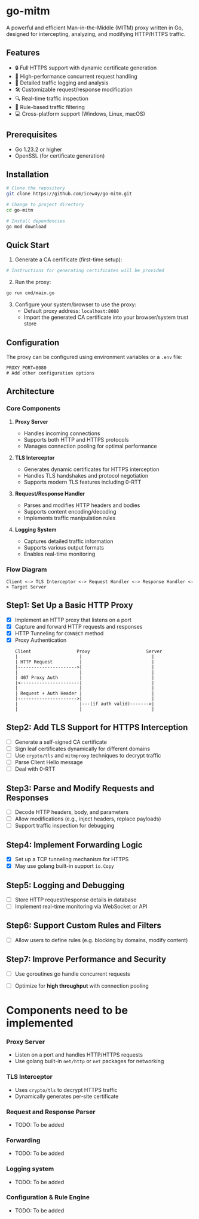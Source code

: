# go-mitm

A powerful and efficient Man-in-the-Middle (MITM) proxy written in Go, designed for intercepting, analyzing, and modifying HTTP/HTTPS traffic.

## Features

- 🔒 Full HTTPS support with dynamic certificate generation
- 🚀 High-performance concurrent request handling
- 📝 Detailed traffic logging and analysis
- 🛠 Customizable request/response modification
- 🔍 Real-time traffic inspection
- 🎯 Rule-based traffic filtering
- 💻 Cross-platform support (Windows, Linux, macOS)

## Prerequisites

- Go 1.23.2 or higher
- OpenSSL (for certificate generation)

## Installation

```bash
# Clone the repository
git clone https://github.com/icew4y/go-mitm.git

# Change to project directory
cd go-mitm

# Install dependencies
go mod download
```

## Quick Start

1. Generate a CA certificate (first-time setup):
```bash
# Instructions for generating certificates will be provided
```

2. Run the proxy:
```bash
go run cmd/main.go
```

3. Configure your system/browser to use the proxy:
   - Default proxy address: `localhost:8080`
   - Import the generated CA certificate into your browser/system trust store

## Configuration

The proxy can be configured using environment variables or a `.env` file:

```env
PROXY_PORT=8080
# Add other configuration options
```

## Architecture

### Core Components

1. **Proxy Server**
   - Handles incoming connections
   - Supports both HTTP and HTTPS protocols
   - Manages connection pooling for optimal performance

2. **TLS Interceptor**
   - Generates dynamic certificates for HTTPS interception
   - Handles TLS handshakes and protocol negotiation
   - Supports modern TLS features including 0-RTT

3. **Request/Response Handler**
   - Parses and modifies HTTP headers and bodies
   - Supports content encoding/decoding
   - Implements traffic manipulation rules

4. **Logging System**
   - Captures detailed traffic information
   - Supports various output formats
   - Enables real-time monitoring

### Flow Diagram

```
Client <-> TLS Interceptor <-> Request Handler <-> Response Handler <-> Target Server
```


## Step1: Set Up a Basic HTTP Proxy
- [x] Implement an HTTP proxy that listens on a port
- [x] Capture and forward HTTP requests and responses
- [x] HTTP Tunneling for `CONNECT` method
- [x] Proxy Authentication
  ```
  Client                 Proxy                     Server
  |                       |                          |
  | HTTP Request          |                          |
  |---------------------->|                          |
  |                       |                          |
  | 407 Proxy Auth        |                          |
  |<----------------------|                          |
  |                       |                          |
  | Request + Auth Header |                          |
  |---------------------->|                          |
  |                       |---(if auth valid)------->|
  |                       |                          |
  ```

## Step2: Add TLS Support for HTTPS Interception
- [ ] Generate a self-signed CA certificate
- [ ] Sign leaf certificates dynamically for different domains
- [ ] Use `crypto/tls` and `mitmproxy` techniques to decrypt traffic
- [ ] Parse Client Hello message
- [ ] Deal with 0-RTT

## Step3: Parse and Modify Requests and Responses
- [ ] Decode HTTP headers, body, and parameters
- [ ] Allow modifications (e.g., inject headers, replace payloads)
- [ ] Support traffic inspection for debugging

## Step4: Implement Forwarding Logic
- [x] Set up a TCP tunneling mechanism for HTTPS
- [x] May use golang built-in support `io.Copy`

## Step5: Logging and Debugging
- [ ] Store HTTP request/response details in database
- [ ] Implement real-time monitoring via WebSocket or API

## Step6: Support Custom Rules and Filters
- [ ] Allow users to define rules (e.g. blocking by domains, modify content)

## Step7: Improve Performance and Security
- [ ] Use goroutines go handle concurrent requests
- [ ] Optimize for **high throughput** with connection pooling



# Components need to be implemented

### Proxy Server
- Listen on a port and handles HTTP/HTTPS requests
- Use golang built-in `net/http` or `net` packages for networking

### TLS Interceptor
- Uses `crypto/tls` to decrypt HTTPS traffic
- Dynamically generates per-site certificate

### Request and Response Parser
- TODO: To be added

### Forwarding
- TODO: To be added

### Logging system
- TODO: To be added

### Configuration & Rule Engine
- TODO: To be added
